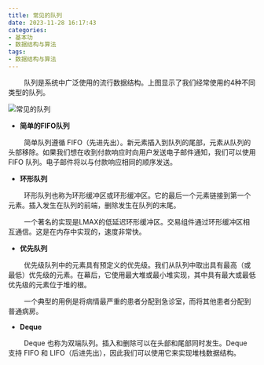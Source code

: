 ```yaml
---
title: 常见的队列
date: 2023-11-28 16:17:43
categories:
- 基本功
- 数据结构与算法
tags:
- 数据结构与算法
---
```


&ensp;&ensp;&ensp;&ensp; 队列是系统中广泛使用的流行数据结构。上图显示了我们经常使用的4种不同类型的队列。

![常见的队列](/pic/基本功/数据结构与算法/常见的队列/640.gif)

* __简单的FIFO队列__

&ensp;&ensp;&ensp;&ensp; 简单队列遵循 FIFO（先进先出）。新元素插入到队列的尾部，元素从队列的头部移除。如果我们想在收到付款响应时向用户发送电子邮件通知，我们可以使用 FIFO 队列。电子邮件将以与付款响应相同的顺序发送。

* __环形队列__

&ensp;&ensp;&ensp;&ensp; 环形队列也称为环形缓冲区或环形缓冲区。它的最后一个元素链接到第一个元素。插入发生在队列的前端，删除发生在队列的末尾。

&ensp;&ensp;&ensp;&ensp; 一个著名的实现是LMAX的低延迟环形缓冲区。交易组件通过环形缓冲区相互通信。这是在内存中实现的，速度非常快。

* __优先队列__

&ensp;&ensp;&ensp;&ensp; 优先级队列中的元素具有预定义的优先级。我们从队列中取出具有最高（或最低）优先级的元素。在幕后，它使用最大堆或最小堆实现，其中具有最大或最低优先级的元素位于堆的根。

&ensp;&ensp;&ensp;&ensp; 一个典型的用例是将病情最严重的患者分配到急诊室，而将其他患者分配到普通病房。

* __Deque__

&ensp;&ensp;&ensp;&ensp; Deque 也称为双端队列。插入和删除可以在头部和尾部同时发生。Deque 支持 FIFO 和 LIFO（后进先出），因此我们可以使用它来实现堆栈数据结构。

